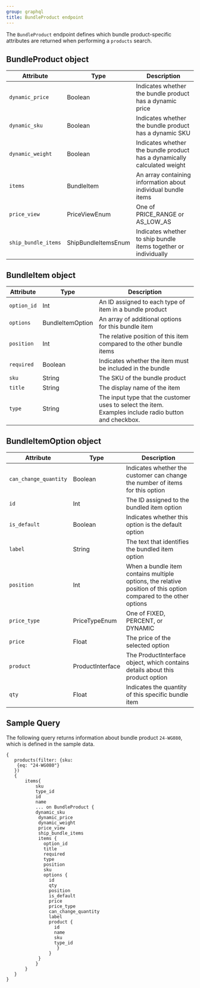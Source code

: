 ```yaml
---
group: graphql
title: BundleProduct endpoint
---
```


The `BundleProduct` endpoint defines which bundle product-specific attributes are returned when performing a `products` search.

## BundleProduct object

Attribute | Type | Description
--- | --- | ---
`dynamic_price` | Boolean | Indicates whether the bundle product has a dynamic price
`dynamic_sku` | Boolean | Indicates whether the bundle product has a dynamic SKU
`dynamic_weight` | Boolean | Indicates whether the bundle product has a dynamically calculated weight
`items` | BundleItem | An array containing information about individual bundle items
`price_view` | PriceViewEnum | One of PRICE_RANGE or AS_LOW_AS
`ship_bundle_items` | ShipBundleItemsEnum | Indicates whether to ship bundle items together or individually

## BundleItem object

Attribute | Type | Description
--- | --- | ---
`option_id` | Int | An ID assigned to each type of item in a bundle product
`options`  | BundleItemOption | An array of additional options for this bundle item
`position` | Int | The relative position of this item compared to the other bundle items
`required` | Boolean | Indicates whether the item must be included in the bundle
`sku` | String | The SKU of the bundle product
`title` | String | The display name of the item
`type` | String | The input type that the customer uses to select the item. Examples include radio button and checkbox.

## BundleItemOption object

Attribute | Type | Description
--- | --- | ---
`can_change_quantity` | Boolean | Indicates whether the customer can change the number of items for this option
`id` | Int | The ID assigned to the bundled item option
`is_default` | Boolean | Indicates whether this option is the default option
`label` | String | The text that identifies the bundled item option
`position` | Int | When a bundle item contains multiple options, the relative position of this option compared to the other options
`price_type` | PriceTypeEnum | One of FIXED, PERCENT, or DYNAMIC
`price` | Float | The price of the selected option
`product` | ProductInterface | The ProductInterface object, which contains details about this product option
`qty` | Float | Indicates the quantity of this specific bundle item

## Sample Query

The following query returns information about bundle product `24-WG080`, which is defined in the sample data.

```text
{
   products(filter: {sku:
    {eq: "24-WG080"}
   })
   {
       items{
           sku
           type_id
           id
           name
           ... on BundleProduct {
           dynamic_sku
            dynamic_price
            dynamic_weight
            price_view
            ship_bundle_items
            items {
              option_id
              title
              required
              type
              position
              sku
              options {
                id
                qty
                position
                is_default
                price
                price_type
                can_change_quantity
                label
                product {
                  id
                  name
                  sku
                  type_id
                   }
                }
            }
           }
       }
   }
}
```